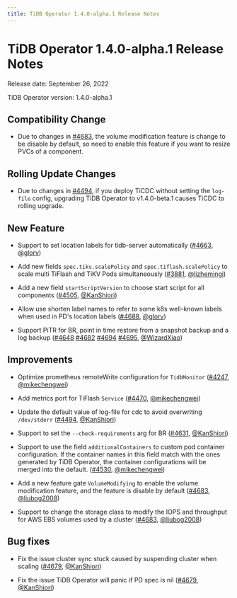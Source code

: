```yaml
---
title: TiDB Operator 1.4.0-alpha.1 Release Notes
---
```


# TiDB Operator 1.4.0-alpha.1 Release Notes

Release date: September 26, 2022

TiDB Operator version: 1.4.0-alpha.1

## Compatibility Change

- Due to changes in [#4683](https://github.com/pingcap/tidb-operator/pull/4683), the volume modification feature is change to be disable by default, so need to enable this feature if you want to resize PVCs of a component.

## Rolling Update Changes

- Due to changes in [#4494](https://github.com/pingcap/tidb-operator/pull/4494), if you deploy TiCDC without setting the `log-file` config, upgrading TiDB Operator to v1.4.0-beta.1 causes TiCDC to rolling upgrade. 

## New Feature

- Support to set location labels for tidb-server automatically ([#4663](https://github.com/pingcap/tidb-operator/pull/4663), [@glorv](https://github.com/glorv))

- Add new fields `spec.tikv.scalePolicy` and `spec.tiflash.scalePolicy` to scale multi TiFlash and TiKV Pods simultaneously ([#3881](https://github.com/pingcap/tidb-operator/pull/3881), [@lizhemingi](https://github.com/lizhemingi))

- Add a new field `startScriptVersion` to choose start script for all components ([#4505](https://github.com/pingcap/tidb-operator/pull/4505), [@KanShiori](https://github.com/KanShiori))

- Allow use shorten label names to refer to some k8s well-known labels when used in PD's location labels ([#4688](https://github.com/pingcap/tidb-operator/pull/4688), [@glorv](https://github.com/glorv))

- Support PiTR for BR, point in time restore from a snapshot backup and a log backup ([#4648](https://github.com/pingcap/tidb-operator/pull/4648) [#4682](https://github.com/pingcap/tidb-operator/pull/4682) [#4694](https://github.com/pingcap/tidb-operator/pull/4694) [#4695](https://github.com/pingcap/tidb-operator/pull/4695), [@WizardXiao](https://github.com/WizardXiao))

## Improvements

- Optimize prometheus remoteWrite configuration for `TidbMonitor` ([#4247](https://github.com/pingcap/tidb-operator/pull/4247), [@mikechengwei](https://github.com/mikechengwei))

- Add metrics port for TiFlash `Service` ([#4470](https://github.com/pingcap/tidb-operator/pull/4470), [@mikechengwei](https://github.com/mikechengwei))

- Update the default value of log-file for cdc to avoid overwriting `/dev/stderr` ([#4494](https://github.com/pingcap/tidb-operator/pull/4494), [@KanShiori](https://github.com/KanShiori))

- Support to set the `--check-requirements` arg for BR ([#4631](https://github.com/pingcap/tidb-operator/pull/4631), [@KanShiori](https://github.com/KanShiori))

- Support to use the field `additionalContainers` to custom pod container configuration. If the container names in this field match with the ones generated by TiDB Operator, the container configurations will be merged into the default. ([#4530](https://github.com/pingcap/tidb-operator/pull/4530), [@mikechengwei](https://github.com/mikechengwei))

- Add a new feature gate `VolumeModifying` to enable the volume modification feature, and the feature is disable by default ([#4683](https://github.com/pingcap/tidb-operator/pull/4683), [@liubog2008](https://github.com/liubog2008))

- Support to change the storage class to modify the IOPS and throughput for AWS EBS volumes used by a cluster ([#4683](https://github.com/pingcap/tidb-operator/pull/4683), [@liubog2008](https://github.com/liubog2008))

## Bug fixes

- Fix the issue cluster sync stuck caused by suspending cluster when scaling ([#4679](https://github.com/pingcap/tidb-operator/pull/4679), [@KanShiori](https://github.com/KanShiori))

- Fix the issue TiDB Operator will panic if PD spec is nil ([#4679](https://github.com/pingcap/tidb-operator/pull/4691), [@KanShiori](https://github.com/mahjonp))